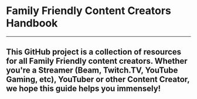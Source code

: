 # Family Friendly Content Creators Handbook
---
## This GitHub project is a collection of resources for all Family Friendly content creators. Whether you're a Streamer (Beam, Twitch.TV, YouTube Gaming, etc), YouTuber or other Content Creator, we hope this guide helps you immensely!
